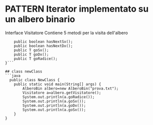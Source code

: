 # PATTERN Iterator implementato su un albero binario
Interface Visitatore
Contiene 5 metodi per la visita dell'albero 
```javapublic interface Visitatore<T>{
    public boolean hasNextSx();
    public boolean hasNextDx();
    public T goSx();
    public T goDx();
    public T goRadice();
}```

## class newClass 
```java
  public class NewClass {
    public static void main(String[] args) {
        AlberoBin albero=new AlberoBin("prova.txt");
        Visitatore a=albero.getVisitatore();
        System.out.println(a.goRadice());
        System.out.println(a.goSx());
        System.out.println(a.goDx());
        System.out.println(a.goSx());
    }
}
```
